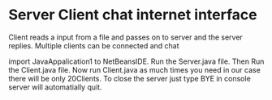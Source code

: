 # Server Client chat internet interface
 Client reads a input from a file and passes on to server and the server replies. Multiple clients can be connected and chat 

import JavaAppalication1 to NetBeansIDE.
Run the Server.java file.
Then Run the Client.java file.
Now run Client.java as much times you need in our case there will be only 20Clients.
To close the server just type BYE in console server will automatially quit.
